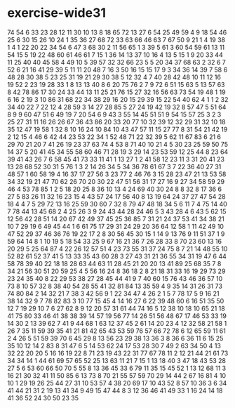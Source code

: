 # exercise-wide31
74
54
6
33
23
28
12
11
30
10
13
8
18
65
72
13
27
6
54
25
49
59
4
9
18
54
46
25
6
30
15
26
10
24
1
35
36
27
68
72
33
63
66
46
63
7
67
50
9
21
1
4
19
38
1
4
1
22
20
22
34
54
6
47
3
68
30
2
11
56
65
1
3
39
5
61
3
60
54
59
61
13
11
54
15
5
19
22
48
60
61
46
61
7
15
1
36
14
13
37
10
16
4
13
5
15
1
9
20
33
44
11
25
40
40
45
58
4
49
10
5
39
57
32
32
66
23
5
5
20
34
37
68
63
2
32
6
7
52
6
21
16
41
29
39
5
11
11
20
48
7
16
3
50
16
15
15
17
9
3
34
36
14
39
7
58
6
48
28
30
38
5
23
25
31
19
21
29
30
38
5
12
32
4
7
40
28
42
48
10
11
12
16
19
52
2
23
19
28
33
1
8
13
13
40
8
6
20
75
76
2
7
9
72
6
51
15
63
5
13
57
63
8
42
78
86
17
30
24
33
44
13
11
25
21
76
15
27
32
16
56
63
73
54
19
48
1
19
6
16
2
19
3
10
86
31
68
22
34
38
29
16
20
15
29
39
15
22
54
40
62
4
1
1
2
32
34
40
22
7
22
12
4
28
59
3
14
27
28
85
5
27
24
19
42
19
32
8
57
47
5
51
64
8
9
9
60
47
51
6
49
19
7
20
54
6
9
43
3
55
14
45
51
51
9
54
15
57
25
3
2
3
25
27
31
11
16
26
26
67
36
43
86
20
33
20
77
10
32
39
12
32
29
31
32
10
18
35
12
47
19
58
1
32
8
10
16
24
10
84
10
43
47
57
11
15
27
77
8
31
54
21
42
19
2
12
15
4
46
6
42
44
23
53
22
34
1
52
48
71
22
32
39
5
62
11
67
83
6
21
6
29
70
21
20
7
41
26
19
23
37
63
74
4
53
8
71
40
10
21
4
5
30
23
25
59
50
75
14
37
5
20
41
45
34
55
58
60
46
71
28
19
3
29
14
23
53
59
12
25
44
8
23
64
39
41
43
26
7
6
58
45
41
73
33
11
41
1
13
27
1
2
41
58
12
23
11
3
31
20
41
23
13
28
68
52
30
31
5
76
1
3
2
14
26
34
5
34
36
78
61
67
3
7
22
36
40
27
31
48
57
1
60
58
19
4
16
37
17
27
56
3
23
77
2
46
76
3
15
28
23
47
21
13
53
58
34
32
19
21
47
70
62
26
70
20
30
22
47
51
56
31
17
27
16
9
27
34
58
59
29
46
4
53
78
85
1
2
5
18
20
25
8
36
10
13
4
24
69
40
30
24
8
8
32
8
17
36
6
27
5
83
26
11
32
16
23
15
4
43
57
24
17
56
40
8
13
19
64
24
37
27
47
54
28
18
4
4
7
5
29
72
13
16
25
59
30
60
7
32
8
79
47
48
18
34
5
6
11
7
4
75
14
40
7
78
44
13
45
68
2
4
25
26
3
9
24
43
44
28
24
46
5
3
43
28
4
6
43
5
62
15
12
56
42
28
51
14
20
67
42
49
37
45
25
36
85
7
31
21
24
37
53
41
34
38
21
10
7
29
19
6
49
45
44
1
6
61
75
17
29
31
24
29
20
36
64
12
58
1
11
42
49
10
47
52
29
37
46
36
76
19
22
17
2
8
30
56
45
30
15
1
14
9
13
76
9
11
51
37
1
9
59
64
14
8
1
10
19
5
18
54
33
25
9
67
16
21
36
7
26
28
33
8
70
23
60
13
16
20
29
5
25
64
87
4
22
26
12
57
51
4
23
73
55
31
37
24
75
8
7
21
14
48
55
10
52
82
61
52
37
41
5
13
33
35
43
60
28
3
27
43
31
21
36
55
34
31
19
47
6
44
58
78
39
40
22
18
18
28
63
44
63
11
28
45
21
20
20
13
41
89
25
68
35
7
8
34
21
56
30
51
20
59
25
4
5
56
16
24
8
36
18
2
8
21
18
31
33
16
19
29
73
29
23
24
35
40
8
22
29
53
38
27
28
45
44
41
9
7
40
60
15
76
43
46
36
57
10
73
8
10
57
32
8
38
40
54
28
55
41
32
81
84
13
35
59
4
9
35
14
31
26
31
73
74
80
84
2
14
32
21
7
38
3
42
56
9
1
22
34
47
4
26
2
1
5
7
78
17
5
9
16
21
38
14
32
9
7
78
82
83
3
10
77
15
45
4
14
16
27
6
22
39
48
60
6
16
51
35
50
12
7
19
29
10
7
6
27
62
8
9
12
20
57
31
61
44
74
16
5
12
38
10
18
10
65
21
18
41
75
80
33
46
41
38
38
39
14
57
19
56
77
14
26
51
56
48
67
17
46
53
33
19
14
30
2
13
39
62
7
41
9
44
68
1
63
12
37
45
2
61
14
20
23
4
12
32
58
21
58
1
26
7
35
11
59
39
35
41
21
81
42
65
43
53
59
76
57
66
72
78
6
12
65
59
11
61
2
4
26
5
51
59
39
70
6
45
29
8
13
56
23
29
38
13
36
3
8
36
6
36
11
6
15
25
35
10
12
14
2
83
8
31
47
6
5
14
53
62
24
17
53
28
30
7
49
2
63
34
50
4
13
32
22
20
20
5
16
16
19
22
8
71
23
19
43
22
31
77
67
78
11
2
12
21
44
21
61
73
34
34
14
1
44
61
69
57
65
52
25
13
63
11
21
7
15
1
13
18
40
3
47
18
43
53
28
27
5
6
53
60
66
50
70
5
55
8
13
36
45
33
6
79
11
35
15
45
52
1
13
12
68
11
3
16
21
30
32
41
11
50
85
6
13
73
8
70
21
55
57
59
70
29
14
44
2
67
16
81
4
10
10
1
29
19
26
25
44
27
31
10
53
57
4
38
20
69
17
10
43
52
8
57
10
36
3
6
34
41
44
21
31
2
19
13
41
34
9
49
15
47
44
8
3
12
36
46
41
49
33
1
16
24
14
18
41
36
52
24
30
50
23
35
